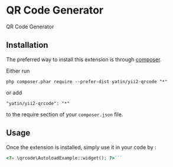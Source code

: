 QR Code Generator
=================
QR Code Generator

Installation
------------

The preferred way to install this extension is through [composer](http://getcomposer.org/download/).

Either run

```
php composer.phar require --prefer-dist yatin/yii2-qrcode "*"
```

or add

```
"yatin/yii2-qrcode": "*"
```

to the require section of your `composer.json` file.


Usage
-----

Once the extension is installed, simply use it in your code by  :

```php
<?= \qrcode\AutoloadExample::widget(); ?>```